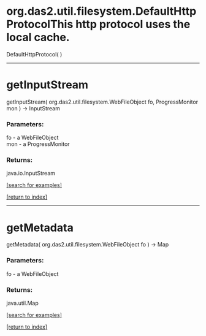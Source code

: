 # org.das2.util.filesystem.DefaultHttpProtocolThis http protocol uses the local cache.
DefaultHttpProtocol( )


***
<a name="getInputStream"></a>
# getInputStream
getInputStream( org.das2.util.filesystem.WebFileObject fo, ProgressMonitor mon ) &rarr; InputStream



### Parameters:
fo - a WebFileObject
<br>mon - a ProgressMonitor

### Returns:
java.io.InputStream


<a href="https://github.com/autoplot/dev/search?q=getInputStream&unscoped_q=getInputStream">[search for examples]</a>

<a href="https://github.com/autoplot/documentation/blob/master/javadoc/index-all.md">[return to index]</a>

***
<a name="getMetadata"></a>
# getMetadata
getMetadata( org.das2.util.filesystem.WebFileObject fo ) &rarr; Map



### Parameters:
fo - a WebFileObject

### Returns:
java.util.Map


<a href="https://github.com/autoplot/dev/search?q=getMetadata&unscoped_q=getMetadata">[search for examples]</a>

<a href="https://github.com/autoplot/documentation/blob/master/javadoc/index-all.md">[return to index]</a>

